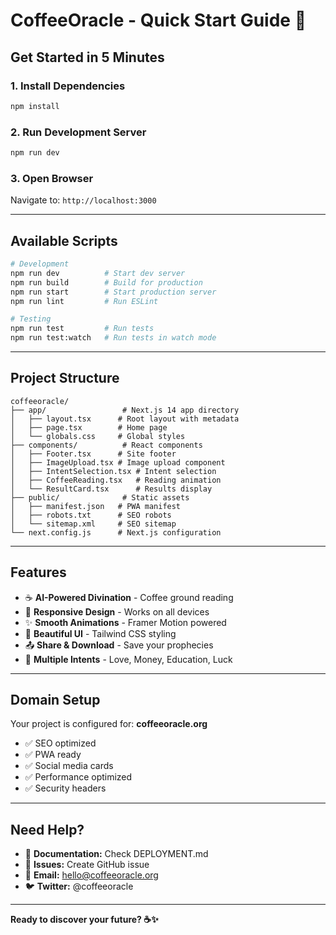 # CoffeeOracle - Quick Start Guide 🚀

## Get Started in 5 Minutes

### 1. Install Dependencies
```bash
npm install
```

### 2. Run Development Server
```bash
npm run dev
```

### 3. Open Browser
Navigate to: `http://localhost:3000`

---

## Available Scripts

```bash
# Development
npm run dev          # Start dev server
npm run build        # Build for production
npm run start        # Start production server
npm run lint         # Run ESLint

# Testing
npm run test         # Run tests
npm run test:watch   # Run tests in watch mode
```

---

## Project Structure

```
coffeeoracle/
├── app/                 # Next.js 14 app directory
│   ├── layout.tsx      # Root layout with metadata
│   ├── page.tsx        # Home page
│   └── globals.css     # Global styles
├── components/          # React components
│   ├── Footer.tsx      # Site footer
│   ├── ImageUpload.tsx # Image upload component
│   ├── IntentSelection.tsx # Intent selection
│   ├── CoffeeReading.tsx   # Reading animation
│   └── ResultCard.tsx      # Results display
├── public/              # Static assets
│   ├── manifest.json   # PWA manifest
│   ├── robots.txt      # SEO robots
│   └── sitemap.xml     # SEO sitemap
└── next.config.js      # Next.js configuration
```

---

## Features

- ☕ **AI-Powered Divination** - Coffee ground reading
- 📱 **Responsive Design** - Works on all devices
- ✨ **Smooth Animations** - Framer Motion powered
- 🎨 **Beautiful UI** - Tailwind CSS styling
- 📤 **Share & Download** - Save your prophecies
- 🔮 **Multiple Intents** - Love, Money, Education, Luck

---

## Domain Setup

Your project is configured for: **coffeeoracle.org**

- ✅ SEO optimized
- ✅ PWA ready
- ✅ Social media cards
- ✅ Performance optimized
- ✅ Security headers

---

## Need Help?

- 📖 **Documentation:** Check DEPLOYMENT.md
- 🐛 **Issues:** Create GitHub issue
- 📧 **Email:** hello@coffeeoracle.org
- 🐦 **Twitter:** @coffeeoracle

---

**Ready to discover your future? ☕✨**
